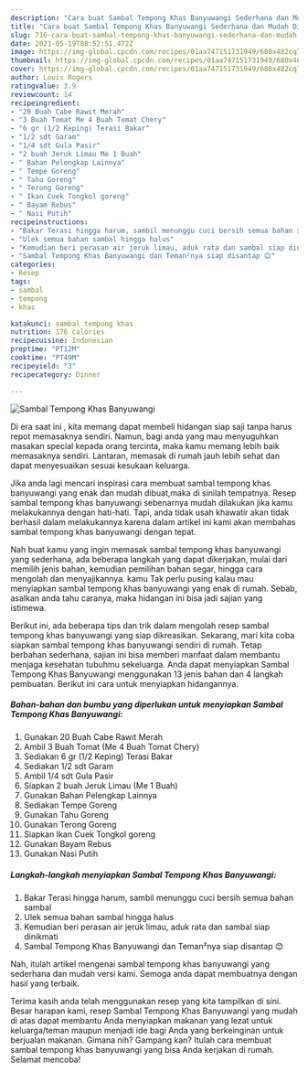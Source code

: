 ```yaml
---
description: "Cara buat Sambal Tempong Khas Banyuwangi Sederhana dan Mudah Dibuat"
title: "Cara buat Sambal Tempong Khas Banyuwangi Sederhana dan Mudah Dibuat"
slug: 716-cara-buat-sambal-tempong-khas-banyuwangi-sederhana-dan-mudah-dibuat
date: 2021-05-19T08:52:51.472Z
image: https://img-global.cpcdn.com/recipes/01aa747151731949/680x482cq70/sambal-tempong-khas-banyuwangi-foto-resep-utama.jpg
thumbnail: https://img-global.cpcdn.com/recipes/01aa747151731949/680x482cq70/sambal-tempong-khas-banyuwangi-foto-resep-utama.jpg
cover: https://img-global.cpcdn.com/recipes/01aa747151731949/680x482cq70/sambal-tempong-khas-banyuwangi-foto-resep-utama.jpg
author: Louis Rogers
ratingvalue: 3.9
reviewcount: 14
recipeingredient:
- "20 Buah Cabe Rawit Merah"
- "3 Buah Tomat Me 4 Buah Tomat Chery"
- "6 gr (1/2 Keping) Terasi Bakar"
- "1/2 sdt Garam"
- "1/4 sdt Gula Pasir"
- "2 buah Jeruk Limau Me 1 Buah"
- " Bahan Pelengkap Lainnya"
- " Tempe Goreng"
- " Tahu Goreng"
- " Terong Goreng"
- " Ikan Cuek Tongkol goreng"
- " Bayam Rebus"
- " Nasi Putih"
recipeinstructions:
- "Bakar Terasi hingga harum, sambil menunggu cuci bersih semua bahan sambal"
- "Ulek semua bahan sambal hingga halus"
- "Kemudian beri perasan air jeruk limau, aduk rata dan sambal siap dinikmati"
- "Sambal Tempong Khas Banyuwangi dan Teman²nya siap disantap 😊"
categories:
- Resep
tags:
- sambal
- tempong
- khas

katakunci: sambal tempong khas 
nutrition: 176 calories
recipecuisine: Indonesian
preptime: "PT12M"
cooktime: "PT49M"
recipeyield: "3"
recipecategory: Dinner

---
```



![Sambal Tempong Khas Banyuwangi](https://img-global.cpcdn.com/recipes/01aa747151731949/680x482cq70/sambal-tempong-khas-banyuwangi-foto-resep-utama.jpg)

Di era  saat ini , kita memang dapat membeli hidangan siap saji tanpa harus repot memasaknya sendiri. Namun, bagi anda yang mau menyuguhkan masakan special kepada orang tercinta, maka kamu memang lebih baik memasaknya sendiri. Lantaran, memasak di rumah jauh lebih sehat dan dapat menyesuaikan sesuai kesukaan keluarga.

Jika anda lagi mencari inspirasi cara membuat sambal tempong khas banyuwangi yang enak dan mudah dibuat,maka di sinilah tempatnya. Resep sambal tempong khas banyuwangi  sebenarnya mudah dilakukan jika kamu melakukannya dengan hati-hati. Tapi, anda tidak usah khawatir akan tidak berhasil dalam melakukannya 
karena dalam artikel ini kami akan membahas sambal tempong khas banyuwangi dengan tepat.  



Nah buat kamu yang ingin memasak sambal tempong khas banyuwangi yang sederhana, ada beberapa langkah yang dapat dikerjakan, mulai dari memilih jenis bahan, kemudian pemilihan bahan segar, hingga cara mengolah dan menyajikannya. kamu Tak perlu pusing kalau mau menyiapkan sambal tempong khas banyuwangi yang enak di rumah. Sebab, asalkan anda  tahu caranya, maka hidangan ini bisa jadi sajian yang istimewa.

Berikut ini, ada beberapa tips dan trik dalam mengolah resep sambal tempong khas banyuwangi yang siap dikreasikan. Sekarang, mari kita coba siapkan sambal tempong khas banyuwangi sendiri di rumah. Tetap berbahan sederhana, sajian ini bisa memberi manfaat dalam membantu menjaga kesehatan tubuhmu sekeluarga. Anda dapat menyiapkan Sambal Tempong Khas Banyuwangi menggunakan 13 jenis bahan dan 4 langkah pembuatan. Berikut ini cara untuk menyiapkan hidangannya.

<!--inarticleads1-->

##### Bahan-bahan dan bumbu yang diperlukan untuk menyiapkan Sambal Tempong Khas Banyuwangi:

1. Gunakan 20 Buah Cabe Rawit Merah
1. Ambil 3 Buah Tomat (Me 4 Buah Tomat Chery)
1. Sediakan 6 gr (1/2 Keping) Terasi Bakar
1. Sediakan 1/2 sdt Garam
1. Ambil 1/4 sdt Gula Pasir
1. Siapkan 2 buah Jeruk Limau (Me 1 Buah)
1. Gunakan  Bahan Pelengkap Lainnya
1. Sediakan  Tempe Goreng
1. Gunakan  Tahu Goreng
1. Gunakan  Terong Goreng
1. Siapkan  Ikan Cuek Tongkol goreng
1. Gunakan  Bayam Rebus
1. Gunakan  Nasi Putih




<!--inarticleads2-->

##### Langkah-langkah menyiapkan Sambal Tempong Khas Banyuwangi:

1. Bakar Terasi hingga harum, sambil menunggu cuci bersih semua bahan sambal
1. Ulek semua bahan sambal hingga halus
1. Kemudian beri perasan air jeruk limau, aduk rata dan sambal siap dinikmati
1. Sambal Tempong Khas Banyuwangi dan Teman²nya siap disantap 😊




Nah, itulah artikel mengenai  sambal tempong khas banyuwangi  yang sederhana dan mudah versi kami. Semoga anda dapat membuatnya dengan hasil yang terbaik. 

Terima kasih anda telah menggunakan resep yang kita tampilkan di sini. Besar harapan kami, resep  Sambal Tempong Khas Banyuwangi yang mudah di atas dapat membantu Anda menyiapkan makanan yang lezat untuk keluarga/teman maupun menjadi ide bagi Anda yang berkeinginan untuk berjualan makanan. Gimana nih? Gampang kan? Itulah cara membuat sambal tempong khas banyuwangi yang bisa Anda kerjakan di rumah. Selamat mencoba!


